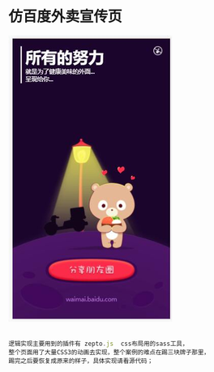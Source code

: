 # 仿百度外卖宣传页
 ![waimai](images/waimai.jpg)

```js

逻辑实现主要用到的插件有 zepto.js  css布局用的sass工具，
整个页面用了大量CSS3的动画去实现，整个案例的难点在踢三块牌子那里，
踢完之后要恢复成原来的样子，具体实现请看源代码；

```